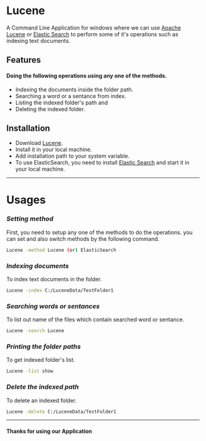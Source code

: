 # Lucene

A Command Line Application for windows where we can use [Apache Lucene](https://lucene.apache.org/) or [Elastic Search](https://www.elastic.co/)
to perform some of it's operations such as indexing text documents. 

## Features

#### Doing the following operations using any one of the methods. 
- Indexing the documents inside the folder path.
- Searching a word or a sentance from index.
- Listing the indexed folder's path and
- Deleting the indexed folder.

## Installation

- Download [Lucene](https://drive.google.com/file/d/13tF0pgzOCsqiw_v25infGev4stXBM7HU/view?usp=sharing).
- Install it in your local machine.
- Add installation path to your system variable.
- To use ElasticSearch, you need to install [Elastic Search](https://www.elastic.co/downloads/elasticsearch) and start it in your local machine. 
---
# Usages

### *Setting method*
First, you need to setup any one of the methods to do the operations. you can set and also switch methods by the following command. 

```sh
Lucene -method Lucene (or) ElasticSearch
```


### *Indexing documents*
To index text documents in the folder.

```sh
Lucene -index C:/LuceneData/TestFolder1 
```


### *Searching words or sentances*
To list out name of the files which contain searched word or sentance.

```sh
Lucene -search Lucene 
```


### *Printing the folder paths*
To get indexed folder's list.

```sh
Lucene -list show 
```
### *Delete the indexed path*
To delete an indexed folder.

```sh
Lucene -delete C:/LuceneData/TestFolder1
```
---
#### **Thanks for using our Application**
